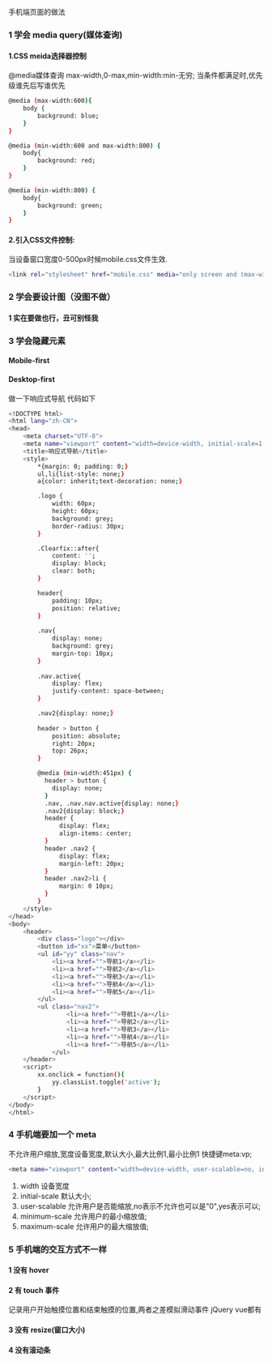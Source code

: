 手机端页面的做法

### 1 学会 media query(媒体查询)

#### 1.CSS meida选择器控制
@media媒体查询 max-width,0-max,min-width:min-无穷;
当条件都满足时,优先级谁先后写谁优先
``` bash
@media (max-width:600){
    body {
        background: blue;
    }
}

@media (min-width:600 and max-width:800) { 
    body{
        background: red;
    }
}

@media (min-width:800) {
    body{
        background: green;
    }
}
```
#### 2.引入CSS文件控制:
当设备窗口宽度0-500px时候mobile.css文件生效.
``` bash
<link rel="stylesheet" href="mobile.css" media="only screen and (max-width:500px)">
```

### 2 学会要设计图（没图不做）

#### 1 实在要做也行，丑可别怪我

### 3 学会隐藏元素

#### Mobile-first
#### Desktop-first

做一下响应式导航
代码如下
```bash
<!DOCTYPE html>
<html lang="zh-CN">
<head>
    <meta charset="UTF-8">
    <meta name="viewport" content="width=device-width, initial-scale=1.0">
    <title>响应式导航</title>
    <style>
        *{margin: 0; padding: 0;}
        ul,li{list-style: none;}
        a{color: inherit;text-decoration: none;}

        .logo {
            width: 60px;
            height: 60px;
            background: grey;
            border-radius: 30px;
        }

        .Clearfix::after{
            content: '';
            display: block;
            clear: both;
        }

        header{
            padding: 10px;
            position: relative;
        }
        
        .nav{
            display: none;
            background: grey;
            margin-top: 10px;
        }
        
        .nav.active{
            display: flex;
            justify-content: space-between;
        }

        .nav2{display: none;}
        
        header > button {
            position: absolute;
            right: 20px;
            top: 26px;
        }

        @media (min-width:451px) {
          header > button {
            display: none;
          }
          .nav, .nav.nav.active{display: none;}
          .nav2{display: block;}
          header {
              display: flex;
              align-items: center;
          }
          header .nav2 {
              display: flex;
              margin-left: 20px;
          }
          header .nav2>li {
              margin: 0 10px;
          }
        }
    </style>
</head>
<body>
    <header>
        <div class="logo"></div>
        <button id="xx">菜单</button>
        <ul id="yy" class="nav">
            <li><a href="">导航1</a></li>
            <li><a href="">导航2</a></li>
            <li><a href="">导航3</a></li>
            <li><a href="">导航4</a></li>
            <li><a href="">导航5</a></li>
        </ul>
        <ul class="nav2">
                <li><a href="">导航1</a></li>
                <li><a href="">导航2</a></li>
                <li><a href="">导航3</a></li>
                <li><a href="">导航4</a></li>
                <li><a href="">导航5</a></li>
            </ul>
    </header>
    <script>
        xx.onclick = function(){
            yy.classList.toggle('active');
        }
    </script>
</body>
</html>
```

### 4 手机端要加一个 meta

不允许用户缩放,宽度设备宽度,默认大小,最大比例1,最小比例1
快捷键meta:vp;
``` bash
<meta name="viewport" content="width=device-width, user-scalable=no, initial-scale=1.0, maximum-scale=1.0, minimum-scale=1.0">
```
1. width  设备宽度
2. initial-scale  默认大小;
3. user-scalable  允许用户是否能缩放,no表示不允许也可以是"0",yes表示可以;
4. minimum-scale  允许用户的最小缩放值;
5. maximum-scale  允许用户的最大缩放值;

### 5 手机端的交互方式不一样
#### 1 没有 hover
#### 2 有 touch 事件
记录用户开始触摸位置和结束触摸的位置,两者之差模拟滑动事件
jQuery vue都有
#### 3 没有 resize(窗口大小)
#### 4 没有滚动条


